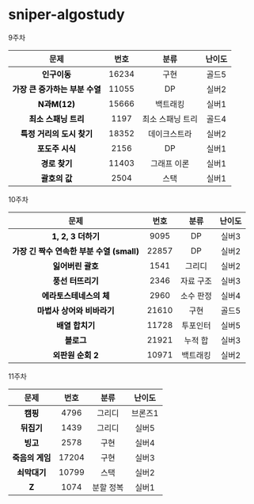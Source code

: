 # sniper-algostudy 

9주차

|                             문제                             | 번호  |       분류       | 난이도 |
| :----------------------------------------------------------: | :---: | :--------------: | :----: |
| <a href="https://www.acmicpc.net/problem/16234" target="_blank"  style="text-decoration:none; color: black; font-weight:bold">인구이동</a> | 16234 |       구현       | 골드5  |
| <a href="https://www.acmicpc.net/problem/11055" target="_blank"  style="text-decoration:none; color: black; font-weight:bold">가장 큰 증가하는 부분 수열</a> | 11055 |        DP        | 실버2  |
| <a href="https://www.acmicpc.net/problem/15666" target="_blank"  style="text-decoration:none; color: black; font-weight:bold">N과M(12)</a> | 15666 |     백트래킹     | 실버1  |
| <a href="https://www.acmicpc.net/problem/1197" target="_blank" style="text-decoration:none; color: black; font-weight:bold">최소 스패닝 트리</a> | 1197  | 최소 스패닝 트리 | 골드4  |
| <a href="https://www.acmicpc.net/problem/18352" target="_blank"  style="text-decoration:none; color: black; font-weight:bold">특정 거리의 도시 찾기</a> | 18352 |   데이크스트라   | 실버2  |
| <a href="https://www.acmicpc.net/problem/2156" target="_blank"  style="text-decoration:none; color: black; font-weight:bold">포도주 시식</a> | 2156  |        DP        | 실버1  |
| <a href="https://www.acmicpc.net/problem/11403" target="_blank"  style="text-decoration:none; color: black; font-weight:bold">경로 찾기</a> | 11403 |   그래프 이론    | 실버1  |
| <a href="https://www.acmicpc.net/problem/2504" target="_blank"  style="text-decoration:none; color: black; font-weight:bold">괄호의 값</a> | 2504  |       스택       | 실버1  |




10주차

|                             문제                             | 번호  |   분류    | 난이도 |
| :----------------------------------------------------------: | :---: | :-------: | :----: |
| <a href="https://www.acmicpc.net/problem/9095" target="_blank" style="text-decoration:none; color:black; font-weight:bold">1, 2, 3 더하기</a> | 9095  |    DP     | 실버3  |
| <a href="https://www.acmicpc.net/problem/22857" target="_blank" style="text-decoration:none; color:black; font-weight:bold">가장 긴 짝수 연속한 부분 수열 (small)</a> | 22857 |    DP     | 실버2  |
| <a href="https://www.acmicpc.net/problem/1541" target="_blank" style="text-decoration:none; color:black; font-weight:bold">잃어버린 괄호</a> | 1541  |  그리디   | 실버2  |
| <a href="https://www.acmicpc.net/problem/2346" target="_blank" style="text-decoration:none; color:black; font-weight:bold">풍선 터뜨리기</a> | 2346  | 자료 구조 | 실버3  |
| <a href="https://www.acmicpc.net/problem/2960" target="_blank" style="text-decoration:none; color:black; font-weight:bold">에라토스테네스의 체</a> | 2960  | 소수 판정 | 실버4  |
| <a href="https://www.acmicpc.net/problem/21610" target="_blank" style="text-decoration:none; color:black; font-weight:bold">마법사 상어와 비바라기</a> | 21610 |   구현    | 골드5  |
| <a href="https://www.acmicpc.net/problem/11728" target="_blank" style="text-decoration:none; color:black; font-weight:bold">배열 합치기</a> | 11728 | 투포인터  | 실버5  |
| <a href="https://www.acmicpc.net/problem/21921" target="_blank" style="text-decoration:none; color:black; font-weight:bold">블로그</a> | 21921 |  누적 합  | 실버3  |
| <a href="https://www.acmicpc.net/problem/10971" target="_blank" style="text-decoration:none; color:black; font-weight:bold">외판원 순회 2</a> | 10971 | 백트래킹  | 실버2  |



11주차

|                             문제                             | 번호  |   분류    | 난이도  |
| :----------------------------------------------------------: | :---: | :-------: | :-----: |
| <a href="https://www.acmicpc.net/problem/4796" target="_blank" style="text-decoration:none; color:black; font-weight:bold">캠핑</a> | 4796  |  그리디   | 브론즈1 |
| <a href="https://www.acmicpc.net/problem/1439" target="_blank" style="text-decoration:none; color:black; font-weight:bold">뒤집기</a> | 1439  |  그리디   |  실버5  |
| <a href="https://www.acmicpc.net/problem/2578" target="_blank" style="text-decoration:none; color:black; font-weight:bold">빙고</a> | 2578  |   구현    |  실버4  |
| <a href="https://www.acmicpc.net/problem/17204" target="_blank" style="text-decoration:none; color:black; font-weight:bold">죽음의 게임</a> | 17204 |   구현    |  실버3  |
| <a href="https://www.acmicpc.net/problem/10799" target="_blank" style="text-decoration:none; color:black; font-weight:bold">쇠막대기</a> | 10799 |   스택    |  실버2  |
| <a href="https://www.acmicpc.net/problem/1074" target="_blank" style="text-decoration:none; color:black; font-weight:bold">Z</a> | 1074  | 분할 정복 |  실버1  |



